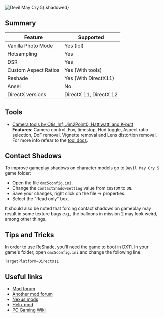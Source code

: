 ![Devil May Cry 5](Images\dmc5_header.png "Shot by Langgi"){.shadowed}

## Summary

Feature | Supported
--|--
Vanilla Photo Mode | Yes (lol)
Hotsampling | Yes
DSR | Yes
Custom Aspect Ratios | Yes (With tools)
Reshade | Yes (With DirectX11)
Ansel | No
DirectX versions | DirectX 11, DirectX 12

 
## Tools

* [Camera tools by Otis_Inf, Jim2Point0, Hattiwatti and K-putt](https://www.patreon.com/Otis_Inf)  
**Features**: Camera control, Fov, timestop, Hud toggle, Aspect ratio selection, DoF removal, Vignette removal and Lens distortion removal. For more info refear to the [tool docs](https://opm.fransbouma.com/Cameras/dmc5.htm).

## Contact Shadows

To improve gameplay shadows on character models go to `Devil May Cry 5` game folder:
 
* Open the file `dmc5config.ini`.
* Change the `ContactShadowSetting` value from `CUSTOM` to `ON`.
* Save your changes, right click on the file -> properties.
* Select the "Read only" box.

It should also be noted that forcing contact shadows on gameplay may result in some texture bugs e.g., the balloons in mission 2 may look weird, among other things.

## Tips and Tricks

In order to use ReShade, you'll need the game to boot in DX11. In your game's folder, open `dmc5config.ini` and change the following line:

```TargetPlatform=DirectX11```

## Useful links
* [Mod forum](https://infernalwarks.boards.net/)
* [Another mod forum ](https://residentevilmodding.boards.net/board/185/dmc-modification-releases)
* [Nexus mods](www.nexusmods.com/devilmaycry5/)
* [Helix mod](http://helixmod.blogspot.com/2019/03/devil-may-cry-5.html)
* [PC Gaming Wiki](https://pcgamingwiki.com/wiki/Devil_May_Cry_5)